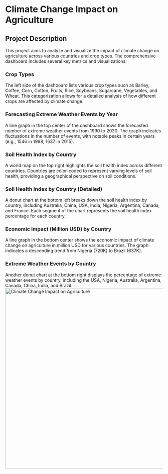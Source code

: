 # Climate Change Impact on Agriculture

## Project Description
This project aims to analyze and visualize the impact of climate change on agriculture across various countries and crop types. The comprehensive dashboard includes several key metrics and visualizations:

### Crop Types
The left side of the dashboard lists various crop types such as Barley, Coffee, Corn, Cotton, Fruits, Rice, Soybeans, Sugarcane, Vegetables, and Wheat. This categorization allows for a detailed analysis of how different crops are affected by climate change.

### Forecasting Extreme Weather Events by Year
A line graph in the top center of the dashboard shows the forecasted number of extreme weather events from 1990 to 2030. The graph indicates fluctuations in the number of events, with notable peaks in certain years (e.g., 1546 in 1998, 1637 in 2015).

### Soil Health Index by Country
A world map on the top right highlights the soil health index across different countries. Countries are color-coded to represent varying levels of soil health, providing a geographical perspective on soil conditions.

### Soil Health Index by Country (Detailed)
A donut chart at the bottom left breaks down the soil health index by country, including Australia, China, USA, India, Nigeria, Argentina, Canada, and France. Each segment of the chart represents the soil health index percentage for each country.

### Economic Impact (Million USD) by Country
A line graph in the bottom center shows the economic impact of climate change on agriculture in million USD for various countries. The graph indicates a descending trend from Nigeria (720K) to Brazil (637K).

### Extreme Weather Events by Country
Another donut chart at the bottom right displays the percentage of extreme weather events by country, including the USA, Nigeria, Australia, Argentina, Canada, China, India, and Brazil.
<img width="574" alt="Climate Change Impact on Agriculture" src="https://github.com/user-attachments/assets/a405a0a9-482d-4742-ad7c-c61f693ace60">
